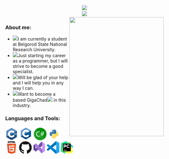 <div id="header" align="center">
  <img src="https://kartinkin.net/uploads/posts/2021-07/1626141528_61-kartinkin-com-p-anime-pro-khakerov-i-programmistov-anime-k-63.jpg">
</div> 

<div id="header" align="center">
<img src="https://i.imgur.com/xuv4IQg.png" border="0">
</div> 

<img src="https://media.tenor.com/KqUJmhvlZ5kAAAAd/vaporwave-aesthetic.gif" width="300" height="380" align="right">

### About me:
- <img src="https://cdn3.emoji.gg/emojis/5891-pepelaptop.gif" width="27px"/>I am currently a student at Belgorod State National Research University.
- <img src="https://cdn3.emoji.gg/emojis/2589-pepe4k.gif" width="27px"/>Just starting my career as a programmer, but I will strive to become a good specialist.
- <img src="https://cdn3.emoji.gg/emojis/3824-peepolove.gif" width="27px"/>Will be glad of your help and I will help you in any way I can. 
- <img src="https://cdn3.emoji.gg/emojis/5799-djpeepo.gif" width="27px"/>Want to become a based GigaChad<img src="https://cdn3.emoji.gg/emojis/8748_gigachad.png" width="25px"/> in this industry. 
 


### Languages and Tools:

<div id="badges">
  <img allign="left" alt = "C++ Icon" width="40px" src ="https://raw.githubusercontent.com/github/explore/180320cffc25f4ed1bbdfd33d4db3a66eeeeb358/topics/cpp/cpp.png"/>
  <img allign="left" alt = "C Icon" width="43px" src ="https://raw.githubusercontent.com/github/explore/f3e22f0dca2be955676bc70d6214b95b13354ee8/topics/c/c.png"/>
  <img allign="left" alt = "C# Icon" width="40px" src ="https://raw.githubusercontent.com/github/explore/80688e429a7d4ef2fca1e82350fe8e3517d3494d/topics/csharp/csharp.png"/>
  <img allign="left" alt = "Python Icon" width="40px" src ="https://raw.githubusercontent.com/github/explore/80688e429a7d4ef2fca1e82350fe8e3517d3494d/topics/python/python.png"/>
  <img allign="left" alt = "HTML Icon" width="40px" src ="https://raw.githubusercontent.com/github/explore/80688e429a7d4ef2fca1e82350fe8e3517d3494d/topics/html/html.png"/>
  <img allign="left" alt = "GitHub Icon" width="40px" src ="https://raw.githubusercontent.com/github/explore/78df643247d429f6cc873026c0622819ad797942/topics/github/github.png"/>
  <img allign="left" alt = "Visual Studio Icon" width="40px" src ="https://raw.githubusercontent.com/github/explore/86c1bd6b4584404882313005cbd1c213cacb16d8/topics/visual-studio/visual-studio.png"/>
  <img allign="left" alt = "Visual Studio Code Icon" width="40px" src ="https://raw.githubusercontent.com/github/explore/bbd48b997e8d0bef63f676eca4da5e1f76487b56/topics/visual-studio-code/visual-studio-code.png"/>
  <img allign="left" alt = "Pycharm Icon" width="40px" src ="https://raw.githubusercontent.com/github/explore/d8574c7bce27faa27fb879bca56dfe351ee66efd/topics/pycharm/pycharm.png"/>
</div>

<br/>
